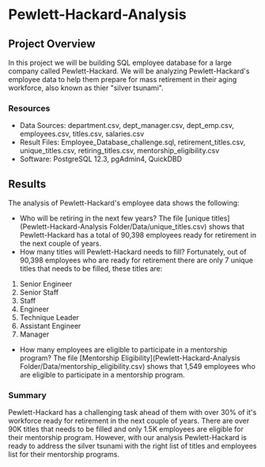 # Pewlett-Hackard-Analysis

## Project Overview
In this project we will be building SQL employee database for a large company called Pewlett-Hackard.  We will be analyzing Pewlett-Hackard's employee data to help them prepare for mass retirement in their aging workforce, also known as thier "silver tsunami". 

### Resources
- Data Sources: department.csv, dept_manager.csv, dept_emp.csv, employees.csv, titles.csv, salaries.csv
- Result Files: Employee_Database_challenge.sql, retirement_titles.csv, unique_titles.csv, retiring_titles.csv, mentorship_eligibility.csv
- Software: PostgreSQL 12.3, pgAdmin4, QuickDBD

## Results
The analysis of Pewlett-Hackard's employee data shows the following:
- Who will be retiring in the next few years? The file [unique titles](Pewlett-Hackard-Analysis Folder/Data/unique_titles.csv) shows that Pewlett-Hackard has a total of 90,398 employees ready for retirement in the next couple of years.
- How many titles will Pewlett-Hackard needs to fill? Fortunately, out of 90,398 employees who are ready for retirement there are only 7 unique titles that needs to be filled, these titles are:
1. Senior Engineer
2. Senior Staff
3. Staff
4. Engineer
5. Technique Leader
6. Assistant Engineer
7. Manager
- How many employees are eligible to participate in a mentorship program? The file [Mentorship Eligibility](Pewlett-Hackard-Analysis Folder/Data/mentorship_eligibility.csv) shows that 1,549 employees who are eligible to participate in a mentorship program.

### Summary
Pewlett-Hackard has a challenging task ahead of them with over 30% of it's workforce ready for retirement in the next couple of years. There are over 90K titles that needs to be filled and only 1.5K employees are eligible for their mentorship program. However, with our analysis Pewlett-Hackard is ready to address the silver tsunami with the right list of titles and employees list for their mentorship programs.
